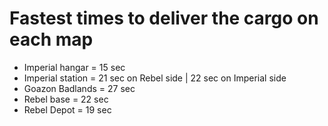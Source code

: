 # Fastest times to deliver the cargo on each map
* Imperial hangar = 15 sec
* Imperial station = 21 sec on Rebel side | 22 sec on Imperial side
* Goazon Badlands = 27 sec
* Rebel base = 22 sec
* Rebel Depot = 19 sec
